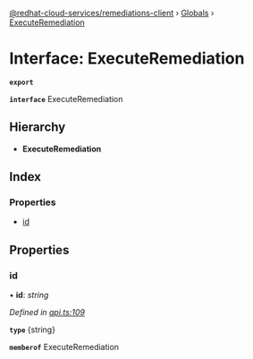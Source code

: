 [@redhat-cloud-services/remediations-client](../README.md) › [Globals](../globals.md) › [ExecuteRemediation](executeremediation.md)

# Interface: ExecuteRemediation

**`export`** 

**`interface`** ExecuteRemediation

## Hierarchy

* **ExecuteRemediation**

## Index

### Properties

* [id](executeremediation.md#id)

## Properties

###  id

• **id**: *string*

*Defined in [api.ts:109](https://github.com/RedHatInsights/javascript-clients/blob/master/packages/remediations/api.ts#L109)*

**`type`** {string}

**`memberof`** ExecuteRemediation
